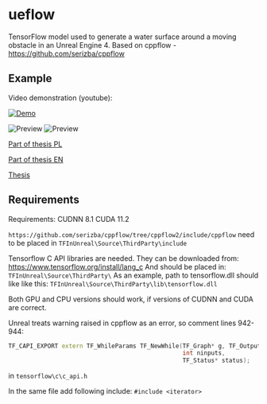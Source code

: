 # ueflow
TensorFlow model used to generate a water surface around a moving obstacle in an Unreal Engine 4.
Based on cppflow - https://github.com/serizba/cppflow

## Example
Video demonstration (youtube):

[![Demo](http://img.youtube.com/vi/oB-kbE85IRU/0.jpg)](https://www.youtube.com/watch?v=oB-kbE85IRU)

![Preview](examples/simple.gif)
![Preview](examples/complex.gif)

[Part of thesis PL](http://www.pkowalski.com/wp_portfolio/wp-content/uploads/2023/11/skrot_mgr.pdf)

[Part of thesis EN](http://www.pkowalski.com/wp_portfolio/wp-content/uploads/2022/02/short_EN.pdf)

[Thesis](http://www.pkowalski.com/wp_portfolio/wp-content/uploads/2023/11/Pawe%C5%82_Kowalski-G%C5%82%C4%99bokie_sieci_w_grach_m_2023-2.pdf)

## Requirements
Requirements:
CUDNN 8.1
CUDA 11.2

`https://github.com/serizba/cppflow/tree/cppflow2/include/cppflow` need to be placed in `TFInUnreal\Source\ThirdParty\include`

Tensorflow C API libraries are needed. They can be downloaded from:
https://www.tensorflow.org/install/lang_c
And should be placed in:
`TFInUnreal\Source\ThirdParty\`
As an example, path to tensorflow.dll should like like this:
`TFInUnreal\Source\ThirdParty\lib\tensorflow.dll`

Both GPU and CPU versions should work, if versions of CUDNN and CUDA are correct.

Unreal treats warning raised in cppflow as an error, so comment lines 942-944:

``` c++
TF_CAPI_EXPORT extern TF_WhileParams TF_NewWhile(TF_Graph* g, TF_Output* inputs,
                                                 int ninputs,
                                                 TF_Status* status);
```

in `tensorflow\c\c_api.h`

In the same file add following include:
`#include <iterator>`
